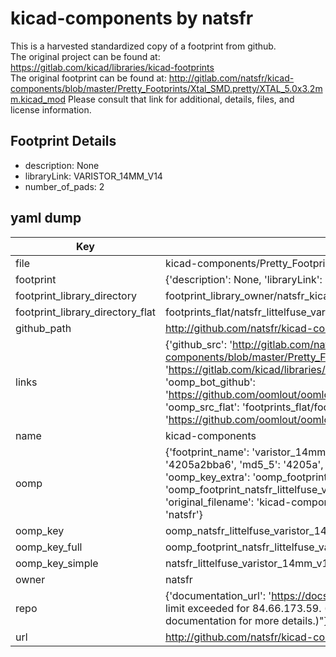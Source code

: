 # kicad-components by natsfr  
This is a harvested standardized copy of a footprint from github.  
The original project can be found at:  
https://gitlab.com/kicad/libraries/kicad-footprints  
The original footprint can be found at:
http://gitlab.com/natsfr/kicad-components/blob/master/Pretty_Footprints/Xtal_SMD.pretty/XTAL_5.0x3.2mm.kicad_mod
Please consult that link for additional, details, files, and license information.  
## Footprint Details
* description: None  
* libraryLink: VARISTOR_14MM_V14  
* number_of_pads: 2  
## yaml dump  
| Key | Value |  
| --- | --- |  
| file | kicad-components/Pretty_Footprints/LittelFuse.pretty/VARISTOR_14MM_V14.kicad_mod |  
| footprint | {'description': None, 'libraryLink': 'VARISTOR_14MM_V14', 'number_of_pads': 2} |  
| footprint_library_directory | footprint_library_owner/natsfr_kicad-components |  
| footprint_library_directory_flat | footprints_flat/natsfr_littelfuse_varistor_14mm_v14/working |  
| github_path | http://github.com/natsfr/kicad-components/blob/master/Pretty_Footprints/LittelFuse.pretty/VARISTOR_14MM_V14.kicad_mod |  
| links | {'github_src': 'http://gitlab.com/natsfr/kicad-components/blob/master/Pretty_Footprints/Xtal_SMD.pretty/XTAL_5.0x3.2mm.kicad_mod', 'github_src_repo': 'https://gitlab.com/kicad/libraries/kicad-footprints', 'oomp_bot': 'footprints/natsfr_littelfuse_varistor_14mm_v14/working', 'oomp_bot_github': 'https://github.com/oomlout/oomlout_oomp_footprint_bot/tree/main/footprints/natsfr_littelfuse_varistor_14mm_v14/working', 'oomp_src_flat': 'footprints_flat/footprints_flat/natsfr_littelfuse_varistor_14mm_v14/working', 'oomp_src_flat_github': 'https://github.com/oomlout/oomlout_oomp_footprint_src/tree/main/footprints_flat/natsfr_littelfuse_varistor_14mm_v14/working'} |  
| name | kicad-components |  
| oomp | {'footprint_name': 'varistor_14mm_v14', 'library_name': 'littelfuse', 'md5': '4205a2bba6ae55f1cbdbb84a12cf2919', 'md5_10': '4205a2bba6', 'md5_5': '4205a', 'md5_6': '4205a2', 'oomp_key': 'oomp_natsfr_littelfuse_varistor_14mm_v14', 'oomp_key_extra': 'oomp_footprint_natsfr_littelfuse_varistor_14mm_v14', 'oomp_key_full': 'oomp_footprint_natsfr_littelfuse_varistor_14mm_v14_4205a2', 'oomp_key_simple': 'natsfr_littelfuse_varistor_14mm_v14', 'original_filename': 'kicad-components/Pretty_Footprints/LittelFuse.pretty/VARISTOR_14MM_V14.kicad_mod', 'owner_name': 'natsfr'} |  
| oomp_key | oomp_natsfr_littelfuse_varistor_14mm_v14 |  
| oomp_key_full | oomp_footprint_natsfr_littelfuse_varistor_14mm_v14 |  
| oomp_key_simple | natsfr_littelfuse_varistor_14mm_v14 |  
| owner | natsfr |  
| repo | {'documentation_url': 'https://docs.github.com/rest/overview/resources-in-the-rest-api#rate-limiting', 'message': "API rate limit exceeded for 84.66.173.59. (But here's the good news: Authenticated requests get a higher rate limit. Check out the documentation for more details.)"} |  
| url | http://github.com/natsfr/kicad-components |  

